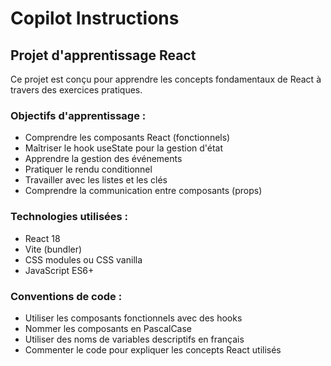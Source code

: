 # Copilot Instructions

<!-- Use this file to provide workspace-specific custom instructions to Copilot. For more details, visit https://code.visualstudio.com/docs/copilot/copilot-customization#_use-a-githubcopilotinstructionsmd-file -->

## Projet d'apprentissage React

Ce projet est conçu pour apprendre les concepts fondamentaux de React à travers des exercices pratiques.

### Objectifs d'apprentissage :

- Comprendre les composants React (fonctionnels)
- Maîtriser le hook useState pour la gestion d'état
- Apprendre la gestion des événements
- Pratiquer le rendu conditionnel
- Travailler avec les listes et les clés
- Comprendre la communication entre composants (props)

### Technologies utilisées :

- React 18
- Vite (bundler)
- CSS modules ou CSS vanilla
- JavaScript ES6+

### Conventions de code :

- Utiliser les composants fonctionnels avec des hooks
- Nommer les composants en PascalCase
- Utiliser des noms de variables descriptifs en français
- Commenter le code pour expliquer les concepts React utilisés
